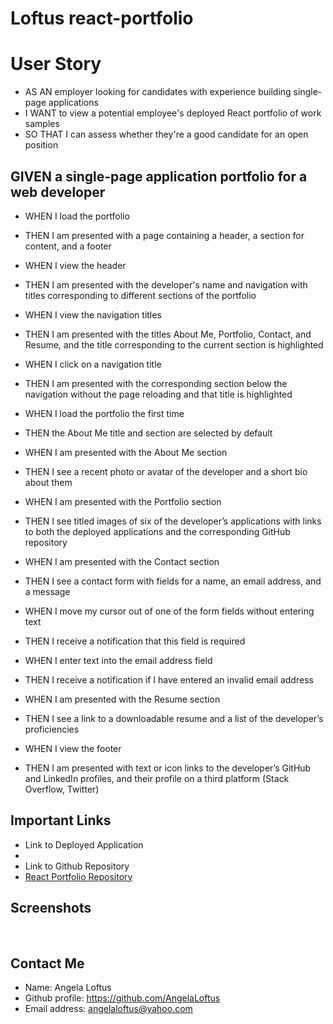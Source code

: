 # Loftus react-portfolio 

# User Story

* AS AN employer looking for candidates with experience building single-page applications
* I WANT to view a potential employee's deployed React portfolio of work samples
* SO THAT I can assess whether they're a good candidate for an open position

## GIVEN a single-page application portfolio for a web developer

- WHEN I load the portfolio
- THEN I am presented with a page containing a header, a section for content, and a footer

- WHEN I view the header
- THEN I am presented with the developer's name and navigation with titles corresponding to different sections of the portfolio

- WHEN I view the navigation titles
- THEN I am presented with the titles About Me, Portfolio, Contact, and Resume, and the title corresponding to the current section is highlighted

- WHEN I click on a navigation title
- THEN I am presented with the corresponding section below the navigation without the page reloading and that title is highlighted

- WHEN I load the portfolio the first time
- THEN the About Me title and section are selected by default

- WHEN I am presented with the About Me section
- THEN I see a recent photo or avatar of the developer and a short bio about them

- WHEN I am presented with the Portfolio section
- THEN I see titled images of six of the developer’s applications with links to both the deployed applications and the corresponding GitHub repository

- WHEN I am presented with the Contact section
- THEN I see a contact form with fields for a name, an email address, and a message

- WHEN I move my cursor out of one of the form fields without entering text
- THEN I receive a notification that this field is required

- WHEN I enter text into the email address field
- THEN I receive a notification if I have entered an invalid email address

- WHEN I am presented with the Resume section
- THEN I see a link to a downloadable resume and a list of the developer’s proficiencies

- WHEN I view the footer
- THEN I am presented with text or icon links to the developer’s GitHub and LinkedIn profiles, and their profile on a third platform (Stack Overflow, Twitter) 

## Important Links
* Link to Deployed Application 
* []()
* Link to Github Repository
* [React Portfolio Repository](https://github.com/AngelaLoftus/react-portfolio)

## Screenshots
![]()
![]()
![]()

## Contact Me
* Name: Angela Loftus
* Github profile: https://github.com/AngelaLoftus
* Email address: angelaloftus@yahoo.com
